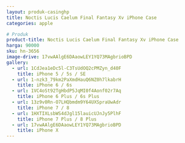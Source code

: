 ```yaml
---
layout: produk-casinghp
title: Noctis Lucis Caelum Final Fantasy Xv iPhone Case
categories: apple

# Produk
product-title: Noctis Lucis Caelum Final Fantasy Xv iPhone Case
harga: 90000
sku: hn-3656
image-drive: 17vwAAlgE6DAaowLEY1YQ73MAgbrioBPD
gallery:
  - url: 1CdJea1eDc5l-C3TsUdOQ2cPMZyn_d40F
    title: iPhone 5 / 5s / SE
  - url: 1-nzk3_79km2PaXmdHauQ6NZ0h7lkabrH
    title: iPhone 6 / 6s
  - url: 1VC4oSt92TgHbdP5JqMI0f4Aonf02r7Aq
    title: iPhone 6 Plus / 6s Plus
  - url: 13z9v0Rn-O7LHQbmdm9Y64UXSpraUwAdr
    title: iPhone 7 / 8
  - url: 1HXTIXLsbWS4dJgl15lauicUJnJy5PlhF
    title: iPhone 7 Plus / 8 Plus
  - url: 17vwAAlgE6DAaowLEY1YQ73MAgbrioBPD
    title: iPhone X
---
```

